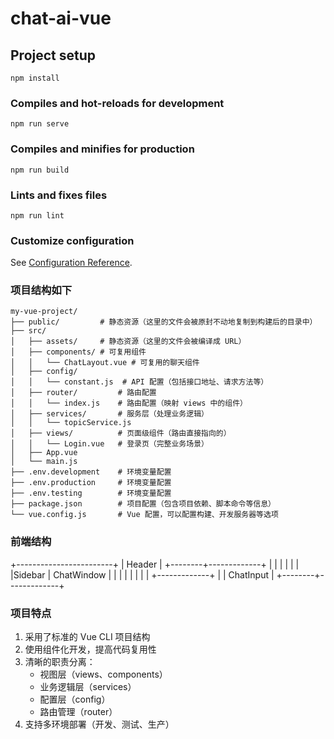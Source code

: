 # chat-ai-vue

## Project setup
```
npm install
```

### Compiles and hot-reloads for development
```
npm run serve
```

### Compiles and minifies for production
```
npm run build
```

### Lints and fixes files
```
npm run lint
```

### Customize configuration
See [Configuration Reference](https://cli.vuejs.org/config/).

### 项目结构如下
```
my-vue-project/
├── public/         # 静态资源（这里的文件会被原封不动地复制到构建后的目录中）
├── src/
│   ├── assets/     # 静态资源（这里的文件会被编译成 URL）
│   ├── components/ # 可复用组件
│   │   └── ChatLayout.vue # 可复用的聊天组件
│   ├── config/
│   │   └── constant.js  # API 配置（包括接口地址、请求方法等）
│   ├── router/         # 路由配置
│   │   └── index.js    # 路由配置（映射 views 中的组件）
│   ├── services/       # 服务层（处理业务逻辑）
│   │   └── topicService.js
│   ├── views/          # 页面级组件（路由直接指向的）
│   │   └── Login.vue   # 登录页（完整业务场景）
│   ├── App.vue
│   └── main.js
├── .env.development    # 环境变量配置
├── .env.production     # 环境变量配置
├── .env.testing        # 环境变量配置
├── package.json        # 项目配置（包含项目依赖、脚本命令等信息）
└── vue.config.js       # Vue 配置，可以配置构建、开发服务器等选项
```
### 前端结构
+------------------------+
|        Header         |
+--------+-------------+
|        |             |
|        |             |
|Sidebar | ChatWindow  |
|        |             |
|        |             |
|        +-------------+
|        | ChatInput   |
+--------+-------------+

### 项目特点
1. 采用了标准的 Vue CLI 项目结构
2. 使用组件化开发，提高代码复用性
3. 清晰的职责分离：
   - 视图层（views、components）
   - 业务逻辑层（services）
   - 配置层（config）
   - 路由管理（router）
4. 支持多环境部署（开发、测试、生产）
